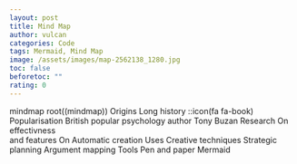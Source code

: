 ```yaml
---
layout: post
title: Mind Map
author: vulcan
categories: Code
tags: Mermaid, Mind Map
image: /assets/images/map-2562138_1280.jpg
toc: false
beforetoc: ""
rating: 0
---
```

<div class="mermaid">
mindmap
root((mindmap))
Origins
Long history
::icon(fa fa-book)
Popularisation
British popular psychology author Tony Buzan
Research
On effectivness<br/>and features
On Automatic creation
Uses
Creative techniques
Strategic planning
Argument mapping
Tools
Pen and paper
Mermaid
</div>

<script src="{{ "/assets/js/mermaid.min.js" | relative_url }}"></script>

